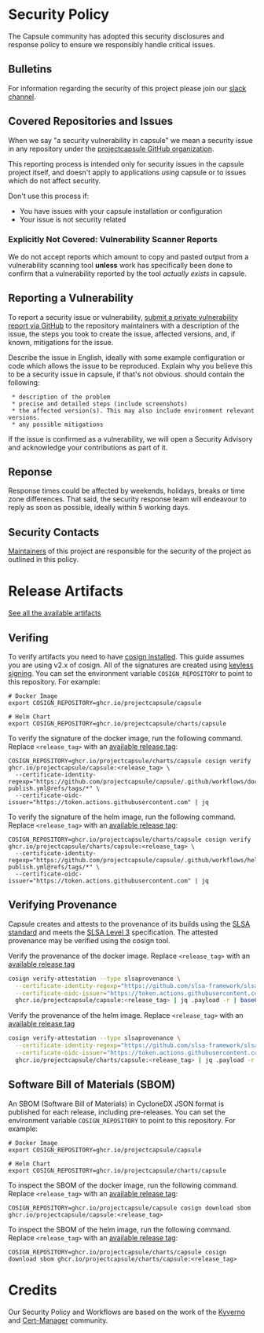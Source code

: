 # Security Policy

The Capsule community has adopted this security disclosures and response policy to ensure we responsibly handle critical issues.

## Bulletins

For information regarding the security of this project please join our [slack channel](https://kubernetes.slack.com/archives/C03GETTJQRL).

## Covered Repositories and Issues

When we say "a security vulnerability in capsule" we mean a security issue
in any repository under the [projectcapsule GitHub organization](https://github.com/projectcapsule/).

This reporting process is intended only for security issues in the capsule
project itself, and doesn't apply to applications _using_ capsule or to
issues which do not affect security.

Don't use this process if:

  * You have issues with your capsule installation or configuration
  * Your issue is not security related


### Explicitly Not Covered: Vulnerability Scanner Reports

We do not accept reports which amount to copy and pasted output from a vulnerability
scanning tool **unless** work has specifically been done to confirm that a vulnerability
reported by the tool _actually exists_ in capsule.

## Reporting a Vulnerability

To report a security issue or vulnerability, [submit a private vulnerability report via GitHub](https://github.com/projectcapsule/capsule/security/advisories/new) to the repository maintainers with a description of the issue, the steps you took to create the issue, affected versions, and, if known, mitigations for the issue.

Describe the issue in English, ideally with some example configuration or code which allows the issue to be reproduced. Explain why you believe this to be a security issue in capsule, if that's not obvious. should contain the following:

     * description of the problem
     * precise and detailed steps (include screenshots)
     * the affected version(s). This may also include environment relevant versions.
     * any possible mitigations

If the issue is confirmed as a vulnerability, we will open a Security Advisory and acknowledge your contributions as part of it.

## Reponse

Response times could be affected by weekends, holidays, breaks or time zone differences. That said, the security response team will endeavour to reply as soon as possible, ideally within 5 working days.

## Security Contacts

[Maintainers](./github/maintainers.yaml) of this project are responsible for the security of the project as outlined in this policy.

# Release Artifacts

[See all the available artifacts](https://github.com/orgs/projectcapsule/packages?repo_name=capsule)

## Verifing

To verify artifacts you need to have [cosign installed](https://github.com/sigstore/cosign#installation). This guide assumes you are using v2.x of cosign. All of the signatures are created using [keyless signing](https://docs.sigstore.dev/verifying/verify/#keyless-verification-using-openid-connect). You can set the environment variable `COSIGN_REPOSITORY` to point to this repository. For example:

    # Docker Image
    export COSIGN_REPOSITORY=ghcr.io/projectcapsule/capsule

    # Helm Chart
    export COSIGN_REPOSITORY=ghcr.io/projectcapsule/charts/capsule

To verify the signature of the docker image, run the following command. Replace `<release_tag>` with an [available release tag](https://github.com/projectcapsule/capsule/pkgs/container/capsule):

    COSIGN_REPOSITORY=ghcr.io/projectcapsule/charts/capsule cosign verify ghcr.io/projectcapsule/capsule:<release_tag> \
      --certificate-identity-regexp="https://github.com/projectcapsule/capsule/.github/workflows/docker-publish.yml@refs/tags/*" \
      --certificate-oidc-issuer="https://token.actions.githubusercontent.com" | jq

To verify the signature of the helm image, run the following command. Replace `<release_tag>` with an [available release tag](https://github.com/projectcapsule/capsule/pkgs/container/charts%2Fcapsule):

    COSIGN_REPOSITORY=ghcr.io/projectcapsule/charts/capsule cosign verify ghcr.io/projectcapsule/charts/capsule:<release_tag> \
      --certificate-identity-regexp="https://github.com/projectcapsule/capsule/.github/workflows/helm-publish.yml@refs/tags/*" \
      --certificate-oidc-issuer="https://token.actions.githubusercontent.com" | jq


## Verifying Provenance

Capsule creates and attests to the provenance of its builds using the [SLSA standard](https://slsa.dev/spec/v0.2/provenance) and meets the [SLSA Level 3](https://slsa.dev/spec/v0.1/levels) specification. The attested provenance may be verified using the cosign tool.

Verify the provenance of the docker image. Replace `<release_tag>` with an [available release tag](https://github.com/projectcapsule/capsule/pkgs/container/capsule)

```bash
cosign verify-attestation --type slsaprovenance \
  --certificate-identity-regexp="https://github.com/slsa-framework/slsa-github-generator/.github/workflows/generator_container_slsa3.yml@refs/tags/*" \
  --certificate-oidc-issuer="https://token.actions.githubusercontent.com" \
  ghcr.io/projectcapsule/capsule:<release_tag> | jq .payload -r | base64 --decode | jq
```

Verify the provenance of the helm image. Replace `<release_tag>` with an [available release tag](https://github.com/projectcapsule/capsule/pkgs/container/charts%2Fcapsule)

```bash
cosign verify-attestation --type slsaprovenance \
  --certificate-identity-regexp="https://github.com/slsa-framework/slsa-github-generator/.github/workflows/generator_container_slsa3.yml@refs/tags/*" \
  --certificate-oidc-issuer="https://token.actions.githubusercontent.com" \
  ghcr.io/projectcapsule/charts/capsule:<release_tag> | jq .payload -r | base64 --decode | jq
```

## Software Bill of Materials (SBOM)

An SBOM (Software Bill of Materials) in CycloneDX JSON format is published for each release, including pre-releases. You can set the environment variable `COSIGN_REPOSITORY` to point to this repository. For example:

    # Docker Image
    export COSIGN_REPOSITORY=ghcr.io/projectcapsule/capsule

    # Helm Chart
    export COSIGN_REPOSITORY=ghcr.io/projectcapsule/charts/capsule


To inspect the SBOM of the docker image, run the following command. Replace `<release_tag>` with an [available release tag](https://github.com/projectcapsule/capsule/pkgs/container/capsule):


    COSIGN_REPOSITORY=ghcr.io/projectcapsule/capsule cosign download sbom ghcr.io/projectcapsule/capsule:<release_tag>

To inspect the SBOM of the helm image, run the following command. Replace `<release_tag>` with an [available release tag](https://github.com/projectcapsule/capsule/pkgs/container/charts%2Fcapsule):

    COSIGN_REPOSITORY=ghcr.io/projectcapsule/charts/capsule cosign download sbom ghcr.io/projectcapsule/charts/capsule:<release_tag>

# Credits

Our Security Policy and Workflows are based on the work of the [Kyverno](https://github.com/kyverno) and [Cert-Manager](https://github.com/cert-manager) community.
